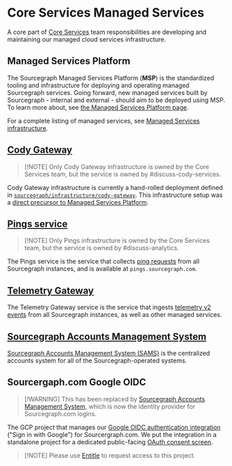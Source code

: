 # Core Services Managed Services

A core part of [Core Services](../index.md) team responsibilities are developing and maintaining our managed cloud services infrastructure.

## Managed Services Platform

The Sourcegraph Managed Services Platform (**MSP**) is the standardized tooling and infrastructure for deploying and operating managed Sourcegraph services.
Going forward, new managed services built by Sourcegraph - internal and external - should aim to be deployed using MSP.
To learn more about, see [the Managed Services Platform page](./platform.md).

For a complete listing of managed services, see [Managed Services infrastructure](../../../managed-services/index.md).

## [Cody Gateway](../../cody/cody-gateway/index.md)

> [!NOTE] Only Cody Gateway infrastructure is owned by the Core Services team, but the service is owned by #discuss-cody-services.

Cody Gateway infrastructure is currently a hand-rolled deployment defined in [`sourcegraph/infrastructure/cody-gateway`](https://github.com/sourcegraph/infrastructure/tree/main/cody-gateway).
This infrastructure setup was a [direct precursor to Managed Services Platform](https://docs.google.com/document/d/1w4ZKg4R05mZGJwGTMBkUWfrFtg4sgwHO4hm-tc0g12w/edit).

## [Pings service](./pings.md)

> [!NOTE] Only Pings infrastructure is owned by the Core Services team, but the service is owned by #discuss-analytics.

The Pings service is the service that collects [ping requests](https://docs.sourcegraph.com/admin/pings) from all Sourcegraph instances, and is available at `pings.sourcegraph.com`.

## [Telemetry Gateway](../../../managed-services/telemetry-gateway.md)

The Telemetry Gateway service is the service that ingests [telemetry v2 events](https://sourcegraph.com/doc/dev/background-information/telemetry) from all Sourcegraph instances, as well as other managed services.

## [Sourcegraph Accounts Management System](../sams/index.md)

[Sourcegraph Accounts Management System (SAMS)](https://docs.google.com/document/d/16F6uvfM9EknpcuAQQ8kIPOZ9gHo0Lx4lgprw_5sWJEs/edit) is the centralized accounts system for all of the Sourcegraph-operated systems.

## Sourcergaph.com Google OIDC

> [!WARNING] This has been replaced by [Sourcegraph Accounts Management System](../sams/index.md), which is now the identity provider for Sourcegraph.com logins.

The GCP project that manages our [Google OIDC authentication integration](https://console.cloud.google.com/apis/credentials/oauthclient/394401733494-3ekkk0qr3qvg7b3l1imqcgsh3ej710eq.apps.googleusercontent.com?project=sourcegraph-com-ggl-oidc) ("Sign in with Google") for Sourcergraph.com. We put the integration in a standalone project for a dedicated public-facing [OAuth consent screen](https://console.cloud.google.com/apis/credentials/consent?project=sourcegraph-com-ggl-oidc).

> [!NOTE] Please use [Entitle](https://app.entitle.io/request?targetType=resource&duration=10800&justification=Add%20your%20justifications%20here&integrationId=134476cb-0bd6-4c6d-a89f-e1550988bdd7&resourceId=9434ed31-8a2a-425d-a9e7-899b257f3ddf&roleId=5ba5e5cf-53d2-496b-8d25-52b8fc92e637&grantMethodId=5ba5e5cf-53d2-496b-8d25-52b8fc92e637) to request access to this project.
